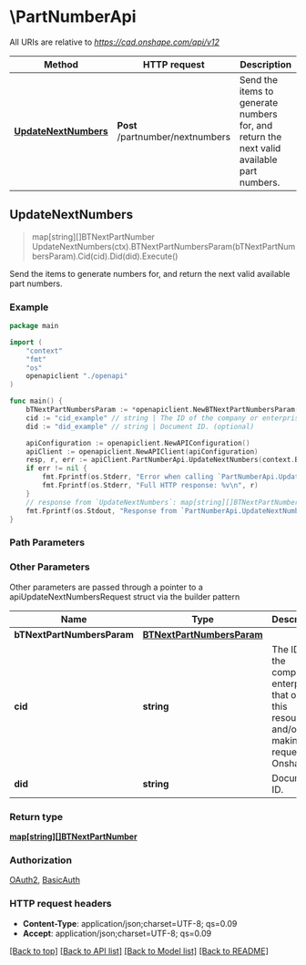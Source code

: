 # \PartNumberApi

All URIs are relative to *https://cad.onshape.com/api/v12*

Method | HTTP request | Description
------------- | ------------- | -------------
[**UpdateNextNumbers**](PartNumberApi.md#UpdateNextNumbers) | **Post** /partnumber/nextnumbers | Send the items to generate numbers for, and return the next valid available part numbers.



## UpdateNextNumbers

> map[string][]BTNextPartNumber UpdateNextNumbers(ctx).BTNextPartNumbersParam(bTNextPartNumbersParam).Cid(cid).Did(did).Execute()

Send the items to generate numbers for, and return the next valid available part numbers.



### Example

```go
package main

import (
    "context"
    "fmt"
    "os"
    openapiclient "./openapi"
)

func main() {
    bTNextPartNumbersParam := *openapiclient.NewBTNextPartNumbersParam() // BTNextPartNumbersParam | 
    cid := "cid_example" // string | The ID of the company or enterprise that owns this resource and/or is making the request to Onshape. (optional)
    did := "did_example" // string | Document ID. (optional)

    apiConfiguration := openapiclient.NewAPIConfiguration()
    apiClient := openapiclient.NewAPIClient(apiConfiguration)
    resp, r, err := apiClient.PartNumberApi.UpdateNextNumbers(context.Background()).BTNextPartNumbersParam(bTNextPartNumbersParam).Cid(cid).Did(did).Execute()
    if err != nil {
        fmt.Fprintf(os.Stderr, "Error when calling `PartNumberApi.UpdateNextNumbers``: %v\n", err)
        fmt.Fprintf(os.Stderr, "Full HTTP response: %v\n", r)
    }
    // response from `UpdateNextNumbers`: map[string][]BTNextPartNumber
    fmt.Fprintf(os.Stdout, "Response from `PartNumberApi.UpdateNextNumbers`: %v\n", resp)
}
```

### Path Parameters



### Other Parameters

Other parameters are passed through a pointer to a apiUpdateNextNumbersRequest struct via the builder pattern


Name | Type | Description  | Notes
------------- | ------------- | ------------- | -------------
 **bTNextPartNumbersParam** | [**BTNextPartNumbersParam**](BTNextPartNumbersParam.md) |  | 
 **cid** | **string** | The ID of the company or enterprise that owns this resource and/or is making the request to Onshape. | 
 **did** | **string** | Document ID. | 

### Return type

[**map[string][]BTNextPartNumber**](array.md)

### Authorization

[OAuth2](../README.md#OAuth2), [BasicAuth](../README.md#BasicAuth)

### HTTP request headers

- **Content-Type**: application/json;charset=UTF-8; qs=0.09
- **Accept**: application/json;charset=UTF-8; qs=0.09

[[Back to top]](#) [[Back to API list]](../README.md#documentation-for-api-endpoints)
[[Back to Model list]](../README.md#documentation-for-models)
[[Back to README]](../README.md)

